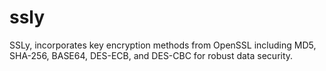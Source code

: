 # ssly
SSLy, incorporates key encryption methods from OpenSSL including MD5, SHA-256, BASE64, DES-ECB, and DES-CBC for robust data security.

